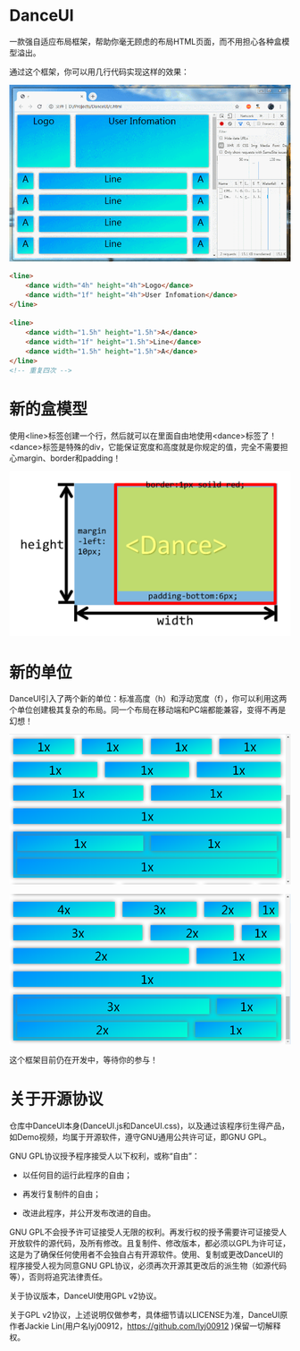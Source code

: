 # DanceUI

一款强自适应布局框架，帮助你毫无顾虑的布局HTML页面，而不用担心各种盒模型溢出。

通过这个框架，你可以用几行代码实现这样的效果：

![Demo](./imagesForReadme/Demo.gif)

```html
<line>
    <dance width="4h" height="4h">Logo</dance>
    <dance width="1f" height="4h">User Infomation</dance>
</line>

<line>
    <dance width="1.5h" height="1.5h">A</dance>
    <dance width="1f" height="1.5h">Line</dance>
    <dance width="1.5h" height="1.5h">A</dance>
</line>
<!-- 重复四次 -->
```

# 新的盒模型

使用&lt;line&gt;标签创建一个行，然后就可以在里面自由地使用&lt;dance&gt;标签了！&lt;dance&gt;标签是特殊的div，它能保证宽度和高度就是你规定的值，完全不需要担心margin、border和padding！

![img1](./imagesForReadme/img1.png)

# 新的单位

DanceUI引入了两个新的单位：标准高度（h）和浮动宽度（f），你可以利用这两个单位创建极其复杂的布局。同一个布局在移动端和PC端都能兼容，变得不再是幻想！

![img2](./imagesForReadme/img2.png)

![img3](./imagesForReadme/img3.png)

这个框架目前仍在开发中，等待你的参与！

# 关于开源协议

仓库中DanceUI本身(DanceUI.js和DanceUI.css)，以及通过该程序衍生得产品，如Demo视频，均属于开源软件，遵守GNU通用公共许可证，即GNU GPL。

GNU GPL协议授予程序接受人以下权利，或称“自由”：

- 以任何目的运行此程序的自由；

- 再发行复制件的自由；

- 改进此程序，并公开发布改进的自由。

GNU GPL不会授予许可证接受人无限的权利。再发行权的授予需要许可证接受人开放软件的源代码，及所有修改。且复制件、修改版本，都必须以GPL为许可证，这是为了确保任何使用者不会独自占有开源软件。使用、复制或更改DanceUI的程序接受人视为同意GNU GPL协议，必须再次开源其更改后的派生物（如源代码等），否则将追究法律责任。

关于协议版本，DanceUI使用GPL v2协议。

关于GPL v2协议，上述说明仅做参考，具体细节请以LICENSE为准，DanceUI原作者Jackie Lin(用户名lyj00912，<https://github.com/lyj00912> )保留一切解释权。
